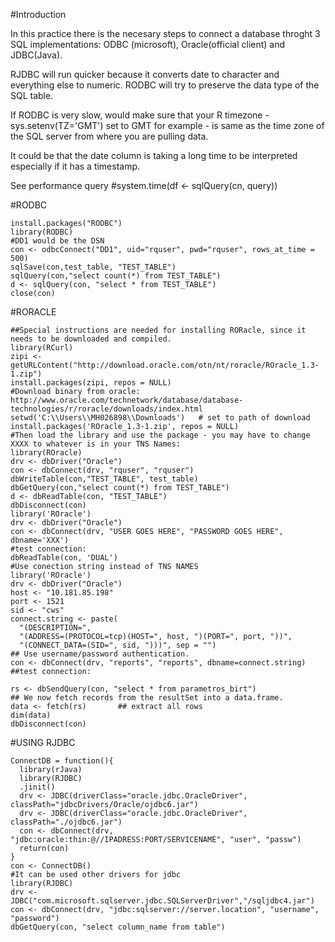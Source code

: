 #Introduction

In this practice there is the necesary steps to connect a database throght 3 SQL implementations: ODBC (microsoft), Oracle(official client) and JDBC(Java).

RJDBC will run quicker because it converts date to character and everything else to numeric. 
RODBC will try to preserve the data type of the SQL table.

If RODBC is very slow, would make sure that your R timezone - sys.setenv(TZ='GMT') set to GMT for example - is same as the time zone of the SQL server from where you are pulling data. 

It could be that the date column is taking a long time to be interpreted especially if it has a timestamp.

See performance query 
#system.time(df <- sqlQuery(cn, query))

#RODBC
```{r eval=FALSE}
install.packages("RODBC")
library(RODBC)
#DD1 would be the DSN 
con <- odbcConnect("DD1", uid="rquser", pwd="rquser", rows_at_time = 500)
sqlSave(con,test_table, "TEST_TABLE")
sqlQuery(con,"select count(*) from TEST_TABLE")
d <- sqlQuery(con, "select * from TEST_TABLE")
close(con)
```

#RORACLE
```{r eval=FALSE}
##Special instructions are needed for installing RORacle, since it needs to be downloaded and compiled.
library(RCurl)
zipi <- getURLContent("http://download.oracle.com/otn/nt/roracle/ROracle_1.3-1.zip")
install.packages(zipi, repos = NULL)
#Download binary from oracle: http://www.oracle.com/technetwork/database/database-technologies/r/roracle/downloads/index.html
setwd('C:\\Users\\MH026898\\Downloads')   # set to path of download
install.packages('ROracle_1.3-1.zip', repos = NULL)
#Then load the library and use the package - you may have to change XXXX to whatever is in your TNS Names:
library(ROracle)
drv <- dbDriver("Oracle")
con <- dbConnect(drv, "rquser", "rquser")
dbWriteTable(con,"TEST_TABLE", test_table)
dbGetQuery(con,"select count(*) from TEST_TABLE")
d <- dbReadTable(con, "TEST_TABLE")
dbDisconnect(con)
library('ROracle')
drv <- dbDriver("Oracle")
con <- dbConnect(drv, "USER GOES HERE", "PASSWORD GOES HERE", dbname='XXX')
#test connection:
dbReadTable(con, 'DUAL')
#Use conection string instead of TNS NAMES
library('ROracle')
drv <- dbDriver("Oracle")
host <- "10.181.85.198"
port <- 1521
sid <- "cws"
connect.string <- paste(
  "(DESCRIPTION=",
  "(ADDRESS=(PROTOCOL=tcp)(HOST=", host, ")(PORT=", port, "))",
  "(CONNECT_DATA=(SID=", sid, ")))", sep = "")
## Use username/password authentication.
con <- dbConnect(drv, "reports", "reports", dbname=connect.string)
##test connection:
  
rs <- dbSendQuery(con, "select * from parametros_birt")
## We now fetch records from the resultSet into a data.frame.
data <- fetch(rs)       ## extract all rows
dim(data)
dbDisconnect(con)
```
#USING RJDBC
```{r eval=FALSE}
ConnectDB = function(){
  library(rJava)
  library(RJDBC)
  .jinit()
  drv <- JDBC(driverClass="oracle.jdbc.OracleDriver", classPath="jdbcDrivers/Oracle/ojdbc6.jar")
  drv <- JDBC(driverClass="oracle.jdbc.OracleDriver", classPath="./ojdbc6.jar")
  con <- dbConnect(drv, "jdbc:oracle:thin:@//IPADRESS:PORT/SERVICENAME", "user", "passw")
  return(con)
}
con <- ConnectDB()
#It can be used other drivers for jdbc
library(RJDBC)
drv <- JDBC("com.microsoft.sqlserver.jdbc.SQLServerDriver","/sqljdbc4.jar") 
con <- dbConnect(drv, "jdbc:sqlserver://server.location", "username", "password")
dbGetQuery(con, "select column_name from table")

